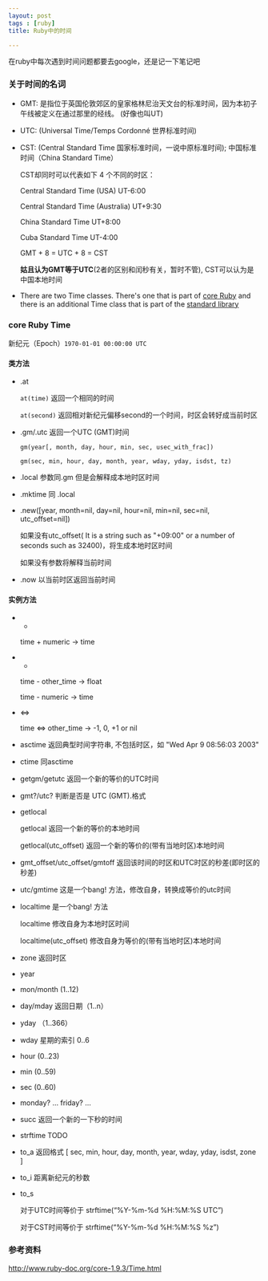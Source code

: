```yaml
---
layout: post
tags : [ruby]
title: Ruby中的时间

---
```


在ruby中每次遇到时间问题都要去google，还是记一下笔记吧

### 关于时间的名词

* GMT: 是指位于英国伦敦郊区的皇家格林尼治天文台的标准时间，因为本初子午线被定义在通过那里的经线。 (好像也叫UT)

* UTC: (Universal Time/Temps Cordonné 世界标准时间)

* CST: (Central Standard Time 国家标准时间，一说中原标准时间); 中国标准时间（China Standard Time）

  CST却同时可以代表如下 4 个不同的时区：

  Central Standard Time (USA) UT-6:00

  Central Standard Time (Australia) UT+9:30

  China Standard Time UT+8:00

  Cuba Standard Time UT-4:00

  GMT + 8 = UTC + 8 = CST

  **姑且认为GMT等于UTC**(2者的区别和闰秒有关，暂时不管), CST可以认为是中国本地时间

* There are two Time classes. There's one that is part of [core Ruby](http://www.ruby-doc.org/core-1.9.3/Time.html) and there is an additional Time class that is part of the [standard library](http://www.ruby-doc.org/stdlib-1.9.3/libdoc/time/rdoc/Time.html)

### core Ruby Time

新纪元（Epoch）`1970-01-01 00:00:00 UTC`

#### 类方法

* .at

  `at(time)` 返回一个相同的时间

  `at(second)` 返回相对新纪元偏移second的一个时间，时区会转好成当前时区

* .gm/.utc 返回一个UTC (GMT)时间

  `gm(year[, month, day, hour, min, sec, usec_with_frac])`

  `gm(sec, min, hour, day, month, year, wday, yday, isdst, tz) `

* .local 参数同.gm 但是会解释成本地时区时间

* .mktime 同 .local

* .new([year, month=nil, day=nil, hour=nil, min=nil, sec=nil, utc_offset=nil])

  如果没有utc_offset( It is a string such as "+09:00" or a number of seconds such as 32400)，将生成本地时区时间

  如果没有参数将解释当前时间

* .now 以当前时区返回当前时间

#### 实例方法

* +

  time + numeric → time

* -

  time - other_time → float

  time - numeric → time

* <=>

  time <=> other_time → -1, 0, +1 or nil

* asctime 返回典型时间字符串, 不包括时区，如 "Wed Apr  9 08:56:03 2003"

* ctime  同asctime

* getgm/getutc 返回一个新的等价的UTC时间

* gmt?/utc? 判断是否是 UTC (GMT).格式

* getlocal

  getlocal 返回一个新的等价的本地时间

  getlocal(utc_offset) 返回一个新的等价的(带有当地时区)本地时间

* gmt_offset/utc_offset/gmtoff 返回该时间的时区和UTC时区的秒差(即时区的秒差)

* utc/gmtime 这是一个bang! 方法，修改自身，转换成等价的utc时间

* localtime 是一个bang! 方法

  localtime 修改自身为本地时区时间

  localtime(utc_offset) 修改自身为等价的(带有当地时区)本地时间

* zone 返回时区

* year

* mon/month (1..12)

* day/mday 返回日期（1..n）

* yday （1..366）

* wday 星期的索引 0..6

* hour (0..23)

* min (0..59)

* sec (0..60)

* monday? ... friday? ...

* succ 返回一个新的一下秒的时间

* strftime TODO

* to_a 返回格式 [ sec, min, hour, day, month, year, wday, yday, isdst, zone ]

* to_i 距离新纪元的秒数

* to_s

  对于UTC时间等价于 strftime(“%Y-%m-%d %H:%M:%S UTC”)

  对于CST时间等价于 strftime(“%Y-%m-%d %H:%M:%S %z”)

### 参考资料

<http://www.ruby-doc.org/core-1.9.3/Time.html>

